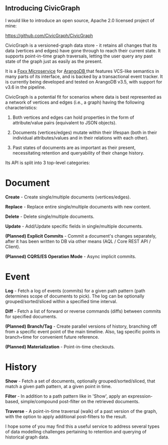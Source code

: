 ## Introducing CivicGraph

I would like to introduce an open source, Apache 2.0 licensed project of mine:
 
https://github.com/CivicGraph/CivicGraph


CivicGraph is a versioned-graph data store - it retains all changes that its data (vertices and edges) have gone through to reach their current state. It supports point-in-time graph traversals, letting the user query any past state of the graph just as easily as the present.

It is a  [Foxx Microservice](https://www.arangodb.com/why-arangodb/foxx/)  for  [ArangoDB ](https://www.arangodb.com/) that features VCS-like semantics in many parts of its interface, and is backed by a transactional event tracker. It is currently being developed and tested on ArangoDB v3.5, with support for v3.6 in the pipeline.

CivicGraph is a potential fit for scenarios where data is best represented as a network of vertices and edges (i.e., a graph) having the following characteristics:

1. Both vertices and edges can hold properties in the form of attribute/value pairs (equivalent to JSON objects).

1. Documents (vertices/edges) mutate within their lifespan (both in their individual attributes/values and in their relations with each other).

1. Past states of documents are as important as their present, necessitating retention and queryability of their change history.

Its API is split into 3 top-level categories:

# Document

**Create** - Create single/multiple documents (vertices/edges).

**Replace** - Replace entire single/multiple documents with new content.

**Delete** - Delete single/multiple documents.

**Update** - Add/Update specific fields in single/multiple documents.

**(Planned) Explicit Commits** - Commit a document's changes separately, after it has been written to DB via other means (AQL / Core REST API / Client).

**(Planned) CQRS/ES Operation Mode** - Async implicit commits.

# Event

**Log** - Fetch a log of events (commits) for a given path pattern (path determines scope of documents to pick). The log can be optionally grouped/sorted/sliced within a specified time interval.

**Diff** - Fetch a list of forward or reverse commands (diffs) between commits for specified documents.

**(Planned) Branch/Tag** - Create parallel versions of history, branching off from a specific event point of the main timeline. Also, tag specific points in branch+time for convenient future reference.

**(Planned) Materialization** - Point-in-time checkouts.

# History

**Show** - Fetch a set of documents, optionally grouped/sorted/sliced, that match a given path pattern, at a given point in time.

**Filter** - In addition to a path pattern like in 'Show', apply an expression-based, simple/compound post-filter on the retrieved documents.

**Traverse** - A point-in-time traversal (walk) of a past version of the graph, with the option to apply additional post-filters to the result.

I hope some of you may find this a useful service to address several types of data modelling challenges pertaining to retention and querying of historical graph data.
